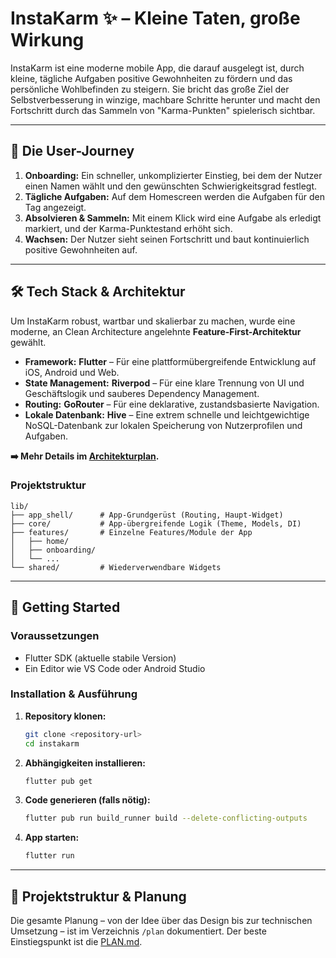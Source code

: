 # InstaKarm ✨ – Kleine Taten, große Wirkung

InstaKarm ist eine moderne mobile App, die darauf ausgelegt ist, durch kleine, tägliche Aufgaben positive Gewohnheiten zu fördern und das persönliche Wohlbefinden zu steigern. Sie bricht das große Ziel der Selbstverbesserung in winzige, machbare Schritte herunter und macht den Fortschritt durch das Sammeln von "Karma-Punkten" spielerisch sichtbar.

---

## 🚀 Die User-Journey

1.  **Onboarding:** Ein schneller, unkomplizierter Einstieg, bei dem der Nutzer einen Namen wählt und den gewünschten Schwierigkeitsgrad festlegt.
2.  **Tägliche Aufgaben:** Auf dem Homescreen werden die Aufgaben für den Tag angezeigt.
3.  **Absolvieren & Sammeln:** Mit einem Klick wird eine Aufgabe als erledigt markiert, und der Karma-Punktestand erhöht sich.
4.  **Wachsen:** Der Nutzer sieht seinen Fortschritt und baut kontinuierlich positive Gewohnheiten auf.

---

## 🛠️ Tech Stack & Architektur

Um InstaKarm robust, wartbar und skalierbar zu machen, wurde eine moderne, an Clean Architecture angelehnte **Feature-First-Architektur** gewählt.

- **Framework:** **Flutter** – Für eine plattformübergreifende Entwicklung auf iOS, Android und Web.
- **State Management:** **Riverpod** – Für eine klare Trennung von UI und Geschäftslogik und sauberes Dependency Management.
- **Routing:** **GoRouter** – Für eine deklarative, zustandsbasierte Navigation.
- **Lokale Datenbank:** **Hive** – Eine extrem schnelle und leichtgewichtige NoSQL-Datenbank zur lokalen Speicherung von Nutzerprofilen und Aufgaben.

**➡️ Mehr Details im [Architekturplan](./plan/architecture.md).**

### Projektstruktur

```
lib/
├── app_shell/      # App-Grundgerüst (Routing, Haupt-Widget)
├── core/           # App-übergreifende Logik (Theme, Models, DI)
├── features/       # Einzelne Features/Module der App
│   ├── home/
│   ├── onboarding/
│   └── ...
└── shared/         # Wiederverwendbare Widgets
```

---

## 🏁 Getting Started

### Voraussetzungen

- Flutter SDK (aktuelle stabile Version)
- Ein Editor wie VS Code oder Android Studio

### Installation & Ausführung

1.  **Repository klonen:**
    ```bash
    git clone <repository-url>
    cd instakarm
    ```

2.  **Abhängigkeiten installieren:**
    ```bash
    flutter pub get
    ```

3.  **Code generieren (falls nötig):**
    ```bash
    flutter pub run build_runner build --delete-conflicting-outputs
    ```

4.  **App starten:**
    ```bash
    flutter run
    ```

---

## 📂 Projektstruktur & Planung

Die gesamte Planung – von der Idee über das Design bis zur technischen Umsetzung – ist im Verzeichnis `/plan` dokumentiert. Der beste Einstiegspunkt ist die [PLAN.md](./plan/PLAN.md).